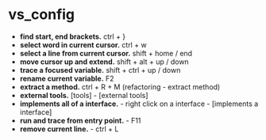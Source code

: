 # vs_config

- **find start, end brackets.** ctrl + }
- **select word in current cursor.** ctrl + w
- **select a line from current cursor.** shift + home / end
- **move cursor up and extend.** shift + alt + up / down
- **trace a focused variable.** shift + ctrl + up / down
- **rename current variable.** F2
- **extract a method.** ctrl + R + M (refactoring - extract method)
- **external tools.** [tools] - [external tools]
- **implements all of a interface.** - right click on a interface - [implements a interface]
- **run and trace from entry point.** - F11
- **remove current line.** - ctrl + L
